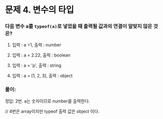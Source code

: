 # 문제 4. 변수의 타입

### 다음 변수 a를 `typeof(a)`로 넣었을 때 출력될 값과의 연결이 알맞지 않은 것은?

1. 입력 : a =1,   출력 : number

2. 입력 : a = 2.22,   출력 : boolean

3. 입력 : a = 'p',   출력 : string

4. 입력 : a = [1, 2, 3],   출력 : object


### 풀이:
정답: 2번. a는 숫자이므로 number를 출력한다.

// 4번은 array이지만 typeof 출력 값은 object 이다.
